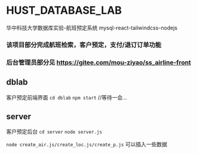 # HUST_DATABASE_LAB
华中科技大学数据库实验-航班预定系统
mysql-react-tailwindcss-nodejs
### 该项目部分完成航班检索，客户预定，支付/退订订单功能
### 后台管理员部分见 https://gitee.com/mou-ziyao/ss_airline-front 

## dblab
客户预定前端界面
`cd dblab`
`npm start` //等待一会...
## server
客户预定后台
`cd server`
`node server.js`


`node create_air.js/create_loc.js/create_p.js` 可以插入一些数据


